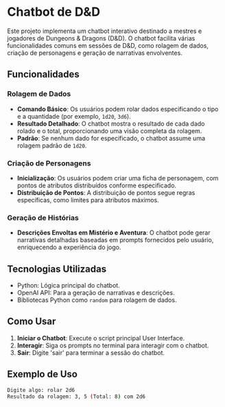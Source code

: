 # Chatbot de D&D

Este projeto implementa um chatbot interativo destinado a mestres e jogadores de Dungeons & Dragons (D&D). O chatbot facilita várias funcionalidades comuns em sessões de D&D, como rolagem de dados, criação de personagens e geração de narrativas envolventes.

## Funcionalidades

### Rolagem de Dados
- **Comando Básico**: Os usuários podem rolar dados especificando o tipo e a quantidade (por exemplo, `1d20`, `3d6`).
- **Resultado Detalhado**: O chatbot mostra o resultado de cada dado rolado e o total, proporcionando uma visão completa da rolagem.
- **Padrão**: Se nenhum dado for especificado, o chatbot assume uma rolagem padrão de `1d20`.

### Criação de Personagens
- **Inicialização**: Os usuários podem criar uma ficha de personagem, com pontos de atributos distribuídos conforme especificado.
- **Distribuição de Pontos**: A distribuição de pontos segue regras específicas, como limites para atributos máximos.

### Geração de Histórias
- **Descrições Envoltas em Mistério e Aventura**: O chatbot pode gerar narrativas detalhadas baseadas em prompts fornecidos pelo usuário, enriquecendo a experiência do jogo.

## Tecnologias Utilizadas
- Python: Lógica principal do chatbot.
- OpenAI API: Para a geração de narrativas e descrições.
- Bibliotecas Python como `random` para rolagem de dados.

## Como Usar
1. **Iniciar o Chatbot**: Execute o script principal User Interface.
2. **Interagir**: Siga os prompts no terminal para interagir com o chatbot.
3. **Sair**: Digite 'sair' para terminar a sessão do chatbot.

## Exemplo de Uso
```bash
Digite algo: rolar 2d6
Resultado da rolagem: 3, 5 (Total: 8) com 2d6
